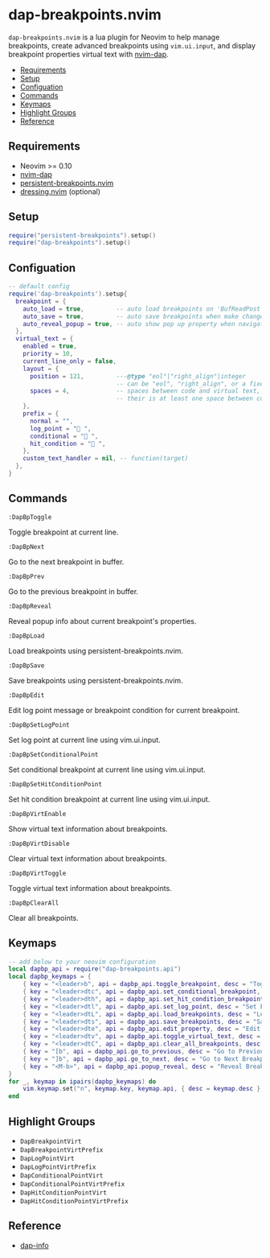 # dap-breakpoints.nvim

`dap-breakpoints.nvim` is a lua plugin for Neovim to help manage breakpoints,
create advanced breakpoints using `vim.ui.input`, and display breakpoint
properties virtual text with [nvim-dap](https://github.com/mfussenegger/nvim-dap).

- [Requirements](#requirements)
- [Setup](#setup)
- [Configuation](#configuation)
- [Commands](#commands)
- [Keymaps](#keymaps)
- [Highlight Groups](#highlight-groups)
- [Reference](#reference)

## Requirements

- Neovim >= 0.10
- [nvim-dap](https://github.com/mfussenegger/nvim-dap)
- [persistent-breakpoints.nvim](https://github.com/Weissle/persistent-breakpoints.nvim)
- [dressing.nvim](https://github.com/stevearc/dressing.nvim) (optional)

## Setup

```lua
require("persistent-breakpoints").setup()
require("dap-breakpoints").setup()
```

## Configuation

```lua
-- default config
require('dap-breakpoints').setup{
  breakpoint = {
    auto_load = true,         -- auto load breakpoints on 'BufReadPost'
    auto_save = true,         -- auto save breakpoints when make changes to breakpoints
    auto_reveal_popup = true, -- auto show pop up property when navigate to next/prev breakpoint
  },
  virtual_text = {
    enabled = true,
    priority = 10,
    current_line_only = false,
    layout = {
      position = 121,         ---@type "eol"|"right_align"|integer
                              -- can be "eol", "right_align", or a fixed number (>= 1) for starting column
      spaces = 4,             -- spaces between code and virtual text, only for position = "eol"
                              -- their is at least one space between code and virtual text in neovim
    },
    prefix = {
      normal = "",
      log_point = "󰰍 ",
      conditional = "󰯲 ",
      hit_condition = "󰰁 ",
    },
    custom_text_handler = nil, -- function(target)
  },
}
```

## Commands

`:DapBpToggle`

Toggle breakpoint at current line.

`:DapBpNext`

Go to the next breakpoint in buffer.

`:DapBpPrev`

Go to the previous breakpoint in buffer.

`:DapBpReveal`

Reveal popup info about current breakpoint's properties.

`:DapBpLoad`

Load breakpoints using persistent-breakpoints.nvim.

`:DapBpSave`

Save breakpoints using persistent-breakpoints.nvim.

`:DapBpEdit`

Edit log point message or breakpoint condition for current breakpoint.

`:DapBpSetLogPoint`

Set log point at current line using vim.ui.input.

`:DapBpSetConditionalPoint`

Set conditional breakpoint at current line using vim.ui.input.

`:DapBpSetHitConditionPoint`

Set hit condition breakpoint at current line using vim.ui.input.

`:DapBpVirtEnable`

Show virtual text information about breakpoints.

`:DapBpVirtDisable`

Clear virtual text information about breakpoints.

`:DapBpVirtToggle`

Toggle virtual text information about breakpoints.

`:DapBpClearAll`

Clear all breakpoints.

## Keymaps

```lua
-- add below to your neovim configuration
local dapbp_api = require("dap-breakpoints.api")
local dapbp_keymaps = {
    { key = "<leader>b", api = dapbp_api.toggle_breakpoint, desc = "Toggle Breakpoint" },
    { key = "<leader>dtc", api = dapbp_api.set_conditional_breakpoint, desc = "Set Conditional Breakpoint" },
    { key = "<leader>dth", api = dapbp_api.set_hit_condition_breakpoint, desc = "Set Hit Condition Breakpoint" },
    { key = "<leader>dtl", api = dapbp_api.set_log_point, desc = "Set Log Point" },
    { key = "<leader>dtL", api = dapbp_api.load_breakpoints, desc = "Load Breakpoints" },
    { key = "<leader>dts", api = dapbp_api.save_breakpoints, desc = "Save Breakpoints" },
    { key = "<leader>dte", api = dapbp_api.edit_property, desc = "Edit Breakpoint Property" },
    { key = "<leader>dtv", api = dapbp_api.toggle_virtual_text, desc = "Toggle Breakpoint Virtual Text" },
    { key = "<leader>dtC", api = dapbp_api.clear_all_breakpoints, desc = "Clear All Breakpoints" },
    { key = "[b", api = dapbp_api.go_to_previous, desc = "Go to Previous Breakpoint" },
    { key = "]b", api = dapbp_api.go_to_next, desc = "Go to Next Breakpoint" },
    { key = "<M-b>", api = dapbp_api.popup_reveal, desc = "Reveal Breakpoint" },
}
for _, keymap in ipairs(dapbp_keymaps) do
    vim.keymap.set("n", keymap.key, keymap.api, { desc = keymap.desc })
end
```

## Highlight Groups

- `DapBreakpointVirt`
- `DapBreakpointVirtPrefix`
- `DapLogPointVirt`
- `DapLogPointVirtPrefix`
- `DapConditionalPointVirt`
- `DapConditionalPointVirtPrefix`
- `DapHitConditionPointVirt`
- `DapHitConditionPointVirtPrefix`

## Reference

- [dap-info](https://github.com/jonathan-elize/dap-info.nvim)

